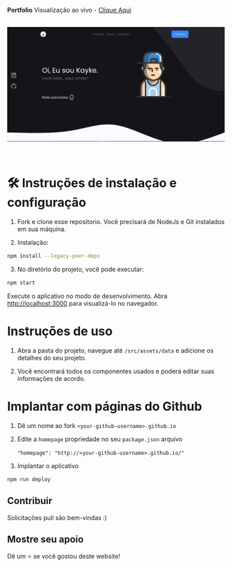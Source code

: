 **Portfolio**
Visualização ao vivo - [Clique Aqui](https://kaykemigon.github.io/)

<br/>
<div align="center">
  <img alt="Demo" src="public/mockup.png" />
</div>
<br/>
<br/>

# 🛠 Instruções de instalação e configuração

1. Fork e clone esse repositorio. Você precisará de NodeJs e Git instalados em sua máquina.

2. Instalação:

```bash
npm install --legacy-peer-deps
```

3. No diretório do projeto, você pode executar:

```bash
npm start
```

Execute o aplicativo no modo de desenvolvimento.
Abra [http://localhost:3000](http://localhost:3000) para visualizá-lo no navegador.

# Instruções de uso

1. Abra a pasta do projeto, navegue até `/src/assets/data` e adicione os detalhes do seu projeto.

2. Você encontrará todos os componentes usados ​​e poderá editar suas informações de acordo.

# Implantar com páginas do Github

1. Dê um nome ao fork `<your-github-username>.github.io`
2. Edite a `homepage` propriedade no seu `package.json` arquivo

      `"homepage": "http://<your-github-username>.github.io/"`


3. Implantar o aplicativo

```bash
npm run deploy
```

## Contribuir

Solicitações pull são bem-vindas :)

## Mostre seu apoio

Dê um ⭐ se você gostou deste website!
